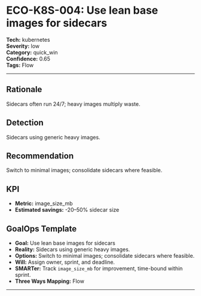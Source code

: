 # ECO-K8S-004: Use lean base images for sidecars

**Tech:** kubernetes  
**Severity:** low  
**Category:** quick_win  
**Confidence:** 0.65  
**Tags:** Flow

---

## Rationale
Sidecars often run 24/7; heavy images multiply waste.

## Detection
Sidecars using generic heavy images.

## Recommendation
Switch to minimal images; consolidate sidecars where feasible.

## KPI
- **Metric:** image_size_mb  
- **Estimated savings:** -20–50% sidecar size

## GoalOps Template
- **Goal:** Use lean base images for sidecars  
- **Reality:** Sidecars using generic heavy images.  
- **Options:** Switch to minimal images; consolidate sidecars where feasible.  
- **Will:** Assign owner, sprint, and deadline.  
- **SMARTer:** Track `image_size_mb` for improvement, time-bound within sprint.  
- **Three Ways Mapping:** Flow

---

